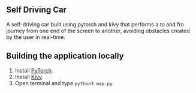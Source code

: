 ## Self Driving Car
A self-driving car built using pytorch and kivy that performs a to 
and fro journey from one end of the screen to another, avoiding obstacles created by
the user in real-time.

## Building the application locally
1. Install [PyTorch](https://pytorch.org/).
2. Install [Kivy](https://kivy.org/doc/stable/installation/installation-linux.html).
3. Open terminal and type `python3 map.py`.
